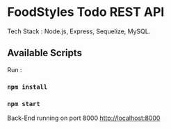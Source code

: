 # FoodStyles Todo REST API

Tech Stack : Node.js, Express, Sequelize, MySQL.

## Available Scripts

Run :

### `npm install`

### `npm start`

Back-End running on port 8000 [http://localhost:8000](http://localhost:8000)
